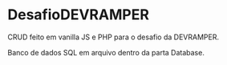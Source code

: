 # DesafioDEVRAMPER
CRUD feito em vanilla JS e PHP para o desafio da DEVRAMPER.


Banco de dados SQL em arquivo dentro da parta Database.
